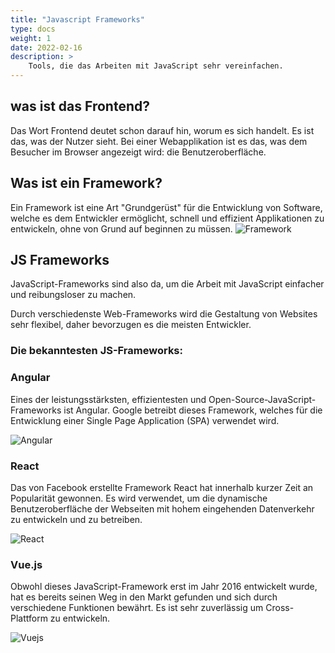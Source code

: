 ```yaml
---
title: "Javascript Frameworks"
type: docs
weight: 1
date: 2022-02-16
description: >
    Tools, die das Arbeiten mit JavaScript sehr vereinfachen.
---
```

## was ist das Frontend?
Das Wort Frontend deutet schon darauf hin, worum es sich handelt. Es ist das, was der Nutzer sieht.
Bei einer Webapplikation ist es das, was dem Besucher im Browser angezeigt wird: die Benutzeroberfläche.



## Was ist ein Framework?
Ein Framework ist eine Art "Grundgerüst" für die Entwicklung von Software, welche es dem Entwickler ermöglicht, schnell und effizient Applikationen zu entwickeln, ohne von Grund auf beginnen zu müssen.
![Framework](../images/frontend.png)    

## JS Frameworks
JavaScript-Frameworks sind also da, um die Arbeit mit JavaScript einfacher und reibungsloser zu machen.

Durch verschiedenste Web-Frameworks wird die Gestaltung von Websites sehr flexibel, daher bevorzugen es die meisten Entwickler.

### Die bekanntesten JS-Frameworks:<br>

### Angular
Eines der leistungsstärksten, effizientesten und Open-Source-JavaScript-Frameworks ist Angular.
Google betreibt dieses Framework, welches für die Entwicklung einer Single Page Application (SPA) verwendet wird.

![Angular](../images/angular.png)  

### React
Das von Facebook erstellte Framework React hat innerhalb kurzer Zeit an Popularität gewonnen.
Es wird verwendet, um die dynamische Benutzeroberfläche der Webseiten mit hohem eingehenden Datenverkehr zu entwickeln und zu betreiben.

![React](../images/react.png)  

### Vue.js
Obwohl dieses JavaScript-Framework erst im Jahr 2016 entwickelt wurde, hat es bereits seinen Weg in den Markt gefunden und sich durch verschiedene Funktionen bewährt. Es ist sehr zuverlässig um Cross-Plattform zu entwickeln.

![Vuejs](../images/vue.png)  